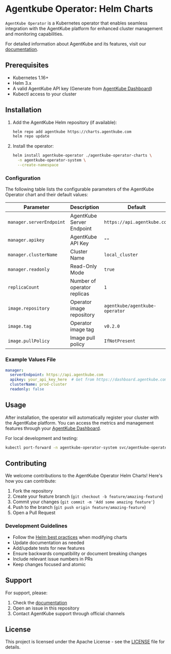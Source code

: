 # Agentkube Operator: Helm Charts

`AgentKube Operator` is a Kubernetes operator that enables seamless integration with the AgentKube platform for enhanced cluster management and monitoring capabilities.


For detailed information about AgentKube and its features, visit our [documentation](https://docs.agentkube.com).


## Prerequisites

- Kubernetes 1.16+
- Helm 3.x
- A valid AgentKube API key (Generate from [AgentKube Dashboard](https://dashboard.agentkube.com/settings/manage/api-keys))
- Kubectl access to your cluster

## Installation

1. Add the AgentKube Helm repository (if available):
   ```bash
   helm repo add agentkube https://charts.agentkube.com
   helm repo update
   ```

2. Install the operator:
   ```bash
   helm install agentkube-operator ./agentkube-operator-charts \
     -n agentkube-operator-system \
     --create-namespace
   ```

### Configuration

The following table lists the configurable parameters of the AgentKube Operator chart and their default values:

| Parameter | Description | Default |
|-----------|-------------|---------|
| `manager.serverEndpoint` | AgentKube Server Endpoint | `https://api.agentkube.com` |
| `manager.apikey` | AgentKube API Key | `""` |
| `manager.clusterName` | Cluster Name | `local_cluster` |
| `manager.readonly` | Read-Only Mode | `true` |
| `replicaCount` | Number of operator replicas | `1` |
| `image.repository` | Operator image repository | `agentkube/agentkube-operator` |
| `image.tag` | Operator image tag | `v0.2.0` |
| `image.pullPolicy` | Image pull policy | `IfNotPresent` |

### Example Values File

```yaml
manager:
  serverEndpoint: https://api.agentkube.com
  apikey: your_api_key_here  # Get from https://dashboard.agentkube.com/settings/manage/api-keys
  clusterName: prod-cluster
  readonly: false
```

## Usage

After installation, the operator will automatically register your cluster with the AgentKube platform. You can access the metrics and management features through your [AgentKube Dashboard](https://dashboard.agentkube.com).

For local development and testing:
```bash
kubectl port-forward -n agentkube-operator-system svc/agentkube-operator-controller 8082:8082
```

## Contributing

We welcome contributions to the AgentKube Operator Helm Charts! Here's how you can contribute:

1. Fork the repository
2. Create your feature branch (`git checkout -b feature/amazing-feature`)
3. Commit your changes (`git commit -m 'Add some amazing feature'`)
4. Push to the branch (`git push origin feature/amazing-feature`)
5. Open a Pull Request

### Development Guidelines

- Follow the [Helm best practices](https://helm.sh/docs/chart_best_practices/) when modifying charts
- Update documentation as needed
- Add/update tests for new features
- Ensure backwards compatibility or document breaking changes
- Include relevant issue numbers in PRs
- Keep changes focused and atomic

## Support

For support, please:
1. Check the [documentation](https://docs.agentkube.com)
2. Open an issue in this repository
3. Contact AgentKube support through official channels

## License

This project is licensed under the Apache License - see the [LICENSE](/LICENSE) file for details.
